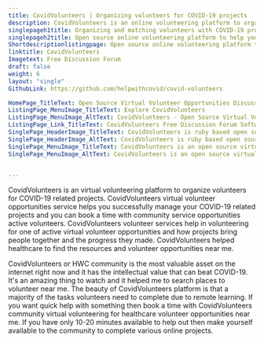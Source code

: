 ```yaml
---
title: CovidVolunteers | Organizing volunteers for COVID-19 projects
description: CovidVolunteers is an online volunteering platform to organize and successfully manage virtual volunteer opportunities for COVID-19 related online projects.
singlepageh1title: Organizing and matching volunteers with COVID-19 projects
singlepageh2title: Open source online volunteering platform to help you successfully manage your COVID-19 related online projects and book a time with community active volunteers.
Shortdescriptionlistingpage: Open source online volunteering platform to help you successfully manage your COVID-19 related online projects and book a time with community active volunteers.
linktitle: CovidVolunteers
Imagetext: Free Discussion Forum
draft: false
weight: 6
layout: "single"
GithubLink: https://github.com/helpwithcovid/covid-volunteers

HomePage_TitleText: Open Source Virtual Volunteer Opportunities Discussion Forum
ListingPage_MenuImage_TitleText: Explore CovidVolunteers
ListingPage_MenuImage_AltText: CovidVolunteers - Open Source Virtual Volunteer Opportunities Discussion Forum
ListingPage_Link_TitleText: CovidVolunteers Free Discussion Forum Software
SinglePage_HeaderImage_TitleText: CovidVolunteers is ruby based open source virtual volunteer opportunities software
SinglePage_HeaderImage_AltText: CovidVolunteers is ruby based open source virtual volunteer opportunities software
SinglePage_MenuImage_TitleText: CovidVolunteers is an open source virtual volunteer opportunities platform
SinglePage_MenuImage_AltText: CovidVolunteers is an open source virtual volunteer opportunities platform


---
```


CovidVolunteers is an virtual volunteering platform to organize volunteers for COVID-19 related projects. CovidVolunteers virtual volunteer opportunities service helps you successfully manage your COVID-19 related projects and you can book a time with community service opportunities active volunteers. CovidVolunteers volunteer services help in volunteering for one of active virtual volunteer opportunities and how projects bring people together and the progress they made. CovidVolunteers helped healthcare to find the resources and volunteer opportunities near me.

CovidVolunteers or HWC community is the most valuable asset on the internet right now and it has the intellectual value that can beat COVID-19. It's an amazing thing to watch and it helped me to search places to volunteer near me. The beauty of CovidVolunteers platform is that a majority of the tasks volunteers need to complete due to remote learning. If you want quick help with something then book a time with CovidVolunteers community virtual volunteering for healthcare volunteer opportunities near me. If you have only 10-20 minutes available to help out then make yourself available to the community to complete various online projects.